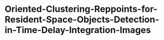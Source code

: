 # Oriented-Clustering-Reppoints-for-Resident-Space-Objects-Detection-in-Time-Delay-Integration-Images
